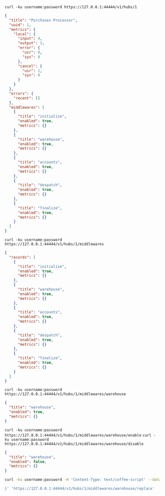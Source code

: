 

`curl -ku username:password https://127.0.0.1:44444/v1/hubs/1`
```json
{
  "title": "Purchases Processor",
  "uuid": 1,
  "metrics": {
    "local": {
      "input": 4,
      "output": 3,
      "error": {
        "usr": 0,
        "sys": 0
      },
      "cancel": {
        "usr": 1,
        "sys": 0
      }
    }
  },
  "errors": {
    "recent": []
  },
  "middlewares": [
    {
      "title": "initialize",
      "enabled": true,
      "metrics": {}
    },
    {
      "title": "warehouse",
      "enabled": true,
      "metrics": {}
    },
    {
      "title": "accounts",
      "enabled": true,
      "metrics": {}
    },
    {
      "title": "despatch",
      "enabled": true,
      "metrics": {}
    },
    {
      "title": "finalize",
      "enabled": true,
      "metrics": {}
    }
  ]
}
```

`curl -ku username:password https://127.0.0.1:44444/v1/hubs/1/middlewares`
```json
{
  "records": [
    {
      "title": "initialize",
      "enabled": true,
      "metrics": {}
    },
    {
      "title": "warehouse",
      "enabled": true,
      "metrics": {}
    },
    {
      "title": "accounts",
      "enabled": true,
      "metrics": {}
    },
    {
      "title": "despatch",
      "enabled": true,
      "metrics": {}
    },
    {
      "title": "finalize",
      "enabled": true,
      "metrics": {}
    }
  ]
}
```

`curl -ku username:password https://127.0.0.1:44444/v1/hubs/1/middlewares/warehouse`
```json
{
  "title": "warehouse",
  "enabled": true,
  "metrics": {}
}
```

`curl -ku username:password https://127.0.0.1:44444/v1/hubs/1/middlewares/warehouse/enable`
`curl -ku username:password https://127.0.0.1:44444/v1/hubs/1/middlewares/warehouse/disable`
```json
{
  "title": "warehouse",
  "enabled": false,
  "metrics": {}
}
```
```bash
curl -ku username:password -H 'Content-Type: text/coffee-script' --data '{

}' 'https://127.0.0.1:44444/v1/hubs/1/middlewares/warehouse/replace'

```
